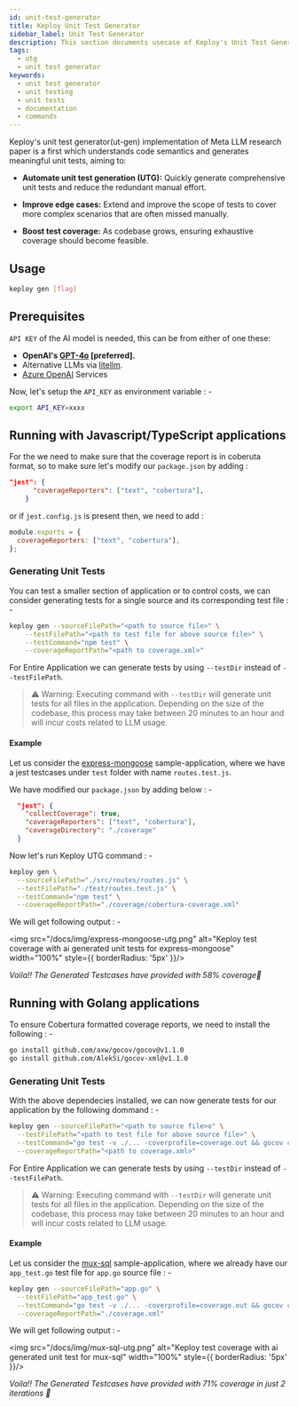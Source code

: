 ```yaml
---
id: unit-test-generator
title: Keploy Unit Test Generator
sidebar_label: Unit Test Generator
description: This section documents usecase of Keploy's Unit Test Generator
tags:
  - utg
  - unit test generator
keywords:
  - unit test generator
  - unit testing
  - unit tests
  - documentation
  - commands
---
```


Keploy's unit test generator(ut-gen) implementation of Meta LLM research paper is a first which understands code semantics and generates meaningful unit tests, aiming to:

- **Automate unit test generation (UTG):** Quickly generate comprehensive unit tests and reduce the redundant manual effort.

- **Improve edge cases:** Extend and improve the scope of tests to cover more complex scenarios that are often missed manually.

- **Boost test coverage:** As codebase grows, ensuring exhaustive coverage should become feasible.

## Usage

```bash
keploy gen [flag]
```

## Prerequisites

`API KEY` of the AI model is needed, this can be from either of one these:

- **OpenAI's [GPT-4o](https://platform.openai.com/) [preferred].**
- Alternative LLMs via [litellm](https://github.com/BerriAI/litellm?tab=readme-ov-file#quick-start-proxy---cli).
- [Azure OpenAI](https://azure.microsoft.com/en-in/products/ai-services/openai-service) Services

Now, let's setup the `API_KEY` as environment variable : -

```bash
export API_KEY=xxxx
```

## Running with Javascript/TypeScript applications

For the we need to make sure that the coverage report is in coberuta format, so to make sure let's modify our `package.json` by adding :

```json
"jest": {
      "coverageReporters": ["text", "cobertura"],
    }
```

or if `jest.config.js` is present then, we need to add :

```js
module.exports = {
  coverageReporters: ["text", "cobertura"],
};
```

### Generating Unit Tests

You can test a smaller section of application or to control costs, we can consider generating tests for a single source and its corresponding test file : -

```bash
keploy gen --sourceFilePath="<path to source file>" \
    --testFilePath="<path to test file for above source file>" \
    --testCommand="npm test" \
    --coverageReportPath="<path to coverage.xml>"
```

For Entire Application we can generate tests by using `--testDir` instead of `--testFilePath`.

> ⚠️ Warning: Executing command with `--testDir` will generate unit tests for all files in the application. Depending on the size of the codebase, this process may take between 20 minutes to an hour and will incur costs related to LLM usage.

#### Example

Let us consider the [express-mongoose](https://github.com/keploy/samples-typescript/tree/main/express-mongoose) sample-application, where we have a jest testcases under `test` folder with name `routes.test.js`.

We have modified our `package.json` by adding below : -

```json
  "jest": {
    "collectCoverage": true,
    "coverageReporters": ["text", "cobertura"],
    "coverageDirectory": "./coverage"
  }
```

Now let's run Keploy UTG command : -

```bash
keploy gen \
  --sourceFilePath="./src/routes/routes.js" \
  --testFilePath="./test/routes.test.js" \
  --testCommand="npm test" \
  --coverageReportPath="./coverage/cobertura-coverage.xml"
```

We will get following output : -

<img src="/docs/img/express-mongoose-utg.png" alt="Keploy test coverage with ai generated unit tests for express-mongoose" width="100%" style={{ borderRadius: '5px' }}/>

_Voila!! The Generated Testcases have provided with 58% coverage🌟_

## Running with Golang applications

To ensure Cobertura formatted coverage reports, we need to install the following : -

```bash
go install github.com/axw/gocov/gocov@v1.1.0
go install github.com/AlekSi/gocov-xml@v1.1.0
```

### Generating Unit Tests

With the above dependecies installed, we can now generate tests for our application by the following dommand : -

```bash
keploy gen --sourceFilePath="<path to source file>o" \
  --testFilePath="<path to test file for above source file>" \
  --testCommand="go test -v ./... -coverprofile=coverage.out && gocov convert coverage.out | gocov-xml > coverage.xml" \
  --coverageReportPath="<path to coverage.xml>"
```

For Entire Application we can generate tests by using `--testDir` instead of `--testFilePath`.

> ⚠️ Warning: Executing command with `--testDir` will generate unit tests for all files in the application. Depending on the size of the codebase, this process may take between 20 minutes to an hour and will incur costs related to LLM usage.

#### Example

Let us consider the [mux-sql](https://github.com/keploy/samples-go/tree/main/mux-sql/) sample-application, where we already have our `app_test.go` test file for `app.go` source file : -

```bash
keploy gen --sourceFilePath="app.go" \
  --testFilePath="app_test.go" \
  --testCommand="go test -v ./... -coverprofile=coverage.out && gocov convert coverage.out | gocov-xml > coverage.xml" \
  --coverageReportPath="./coverage.xml"
```

We will get following output : -

<img src="/docs/img/mux-sql-utg.png" alt="Keploy test coverage with ai generated unit test for mux-sql" width="100%" style={{ borderRadius: '5px' }}/>

_Voila!! The Generated Testcases have provided with 71% coverage in just 2 iterations 🌟_

